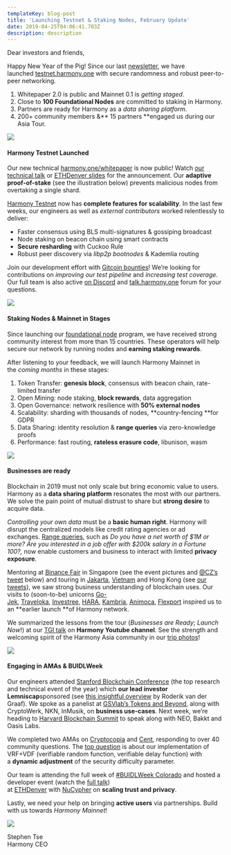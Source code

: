 ```yaml
---
templateKey: blog-post
title: 'Launching Testnet & Staking Nodes, February Update'
date: 2019-04-25T04:06:41.703Z
description: description
---
```

Dear investors and friends,

Happy New Year of the Pig! Since our last [newsletter](https://medium.com/harmony-one/harmony-project-update-2019-01-open-source-asia-tour-node-operator-program-d19f429dae51), we have launched [testnet.harmony.one](https://testnet.harmony.one/) with secure randomness and robust peer-to-peer networking.

1.  Whitepaper 2.0 is public and Mainnet 0.1 is _getting staged_.
2.  Close to **100 Foundational Nodes** are committed to staking in Harmony.
3.  Partners are ready for Harmony as a _data sharing platform_.
4.  200+ community members &** 15 partners **engaged us during our Asia Tour.

![](images/uploaded/0-8-hyutctqgyr9hhfjpg_1553337229.jpg)

#### **Harmony Testnet Launched**

Our new technical [harmony.one/whitepaper](http://harmony.one/whitepaper) is now public! Watch [our technical talk](https://www.youtube.com/watch?v=gFo9xWqj4SA) or [ETHDenver slides](https://docs.google.com/presentation/d/1SJ64o0usbeqZYuYYS0Sd-Dwg-JbrqHs7A2aiPtANwfo/edit#slide=id.g4f6a35443c_0_54) for the announcement. Our **adaptive proof-of-stake** (see the illustration below) prevents malicious nodes from overtaking a single shard.

[Harmony Testnet](https://testnet.harmony.one/) now has **complete features for scalability**. In the last few weeks, our engineers as well as _external contributors_ worked relentlessly to deliver:

*   Faster consensus using BLS multi-signatures & gossiping broadcast
*   Node staking on beacon chain using smart contracts
*   **Secure resharding** with Cuckoo Rule
*   Robust peer discovery via _libp2p bootnodes_ & Kademlia routing

Join our development effort with [Gitcoin bounties](https://gitcoin.co/profile/harmony-one)! We’re looking for contributions on _improving our test pipeline_ and _increasing test coverage_. Our full team is also active [on Discord](http://harmony.one/discord) and [talk.harmony.one](http://talk.harmony.one/) forum for your questions.

![](images/uploaded/0-qrv4uv7cg5c6nendpng_1553338389.png)

#### **Staking Nodes & Mainnet in Stages**

Since launching our [foundational node](https://medium.com/harmony-one/apply-to-be-one-of-the-100-harmony-foundational-node-partners-7f1e639e0586) program, we have received strong community interest from more than 15 countries. These operators will help secure our network by running nodes and **earning staking rewards**.

After listening to your feedback, we will launch Harmony Mainnet in the _coming months_ in these stages:

1.  Token Transfer: **genesis block**, consensus with beacon chain, rate-limited transfer
2.  Open Mining: node staking, **block rewards**, data aggregation
3.  Open Governance: network resilience with **50% external nodes**
4.  Scalability: sharding with thousands of nodes, **country-fencing **for GDPR
5.  Data Sharing: identity resolution & **range queries** via zero-knowledge proofs
6.  Performance: fast routing, **rateless erasure code**, libunison, wasm

![](images/uploaded/0-ch3hop7xqtinzb6ipng_1553338600.png)

#### **Businesses are ready**

Blockchain in 2019 must not only scale but bring economic value to users. Harmony as a **data sharing platform** resonates the most with our partners. We solve the pain point of mutual distrust to share but **strong desire** to acquire data.

_Controlling your own data_ must be a **basic human right**. Harmony will disrupt the centralized models like credit rating agencies or ad exchanges. [Range queries](https://crypto.stanford.edu/bulletproofs/), such as _Do you have a net worth of $1M or more?_ _Are you interested in a job offer with $200k salary in a Fortune 100?,_ now enable customers and business to interact with limited **privacy exposure**.

Mentoring at [Binance Fair](https://www.binancefair.com/) in Singapore (see the event pictures and [@CZ’s tweet](https://twitter.com/cz_binance/status/1086998594471702528) below) and touring in [Jakarta](https://www.meetup.com/Harmony-One-Open-Consensus-For-10B/events/258297632/), [Vietnam](https://drive.google.com/drive/u/0/folders/11Dz16VUe6E5FTiYeZNEyPIxWJShtWwRt) and Hong Kong (see [our tweets](https://twitter.com/stse/status/1090164663067697152)), we saw strong business understanding of blockchain uses. Our visits to (soon-to-be) unicorns [Go-Jek](https://www.go-jek.com/), [Traveloka](https://www.traveloka.com/en/), [Investree](https://www.investree.id/), [HARA](https://medium.com/haratoken/amazon-vice-president-cto-visits-hara-c05d0ea08979), [Kambria](https://kambria.io/), [Animoca](https://www.animocabrands.com/), [Flexport](https://www.flexport.com/) inspired us to an **earlier launch **of Harmony network.

We summarized the lessons from the tour (_Businesses are Ready_; _Launch Now_!) at our [TGI talk](https://www.youtube.com/watch?v=6tGJcSNAGCs) on **Harmony Youtube channel**. See the strength and welcoming spirit of the Harmony Asia community in our [trip photos](https://docs.google.com/presentation/d/1scAdXzBDfuI1cukwFP9LKBmZRANvRYa4RWWBGLytpro/edit?usp=sharing)!

![](images/uploaded/0-u0b21jsrzzaqkxrejpg_1553338737.jpg)

#### **Engaging in AMAs & BUIDLWeek**

Our engineers attended [Stanford Blockchain Conference](https://cyber.stanford.edu/sbc19) (the top research and technical event of the year) which **our lead investor Lemniscap**sponsored (see [this insightful overview](https://medium.com/lemniscap/looking-back-thinking-forward-e60505462f4d) by Roderik van der Graaf). We spoke as a panelist at [GSVlab’s Tokens and Beyond](https://www.youtube.com/watch?time_continue=1481&v=KZorUlOoWNM), along with CryptoWerk, NKN, InMusik, on **business use-cases**. Next week, we’re heading to [Harvard Blockchain Summit](https://blockchain-hbsclub.com/blockchain-conference/) to speak along with NEO, Bakkt and Oasis Labs.

We completed two AMAs on [Cryptocopia](https://www.youtube.com/watch?v=c3SY1TQjYUk&t=2334s) and [Cent](https://beta.cent.co/+gdc1jn), responding to over 40 community questions. The [top question](https://beta.cent.co/+gdc1jn/lx3wv9) is about our implementation of VRF+VDF (verifiable random function, verifiable delay function) with a **dynamic adjustment** of the security difficulty parameter.

Our team is attending the full week of [#BUIDLWeek Colorado](https://www.ethdenver.com/buidlweek/) and hosted a developer event (watch the [full talk](https://www.youtube.com/watch?v=KnqATb2lXpk&feature=youtu.be)) at [ETHDenver](https://www.eventbrite.nl/e/building-the-new-web-denver-edition-unofficial-kickoff-buidlweek-colorado-tickets-52955353889) with [NuCypher](https://www.nucypher.com/) on **scaling trust and privacy**.

Lastly, we need your help on bringing **active users** via partnerships. Build with us towards _Harmony Mainnet_!  

![](images/uploaded/1-cpzcvftrkgsaswh7f6ryhgpng_1553338989.png)

Stephen Tse  
Harmony CEO
